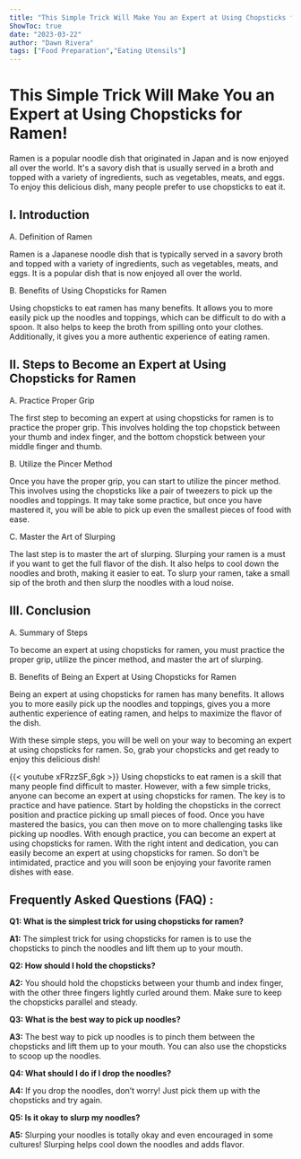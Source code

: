 ```yaml
---
title: "This Simple Trick Will Make You an Expert at Using Chopsticks for Ramen!"
ShowToc: true 
date: "2023-03-22"
author: "Dawn Rivera" 
tags: ["Food Preparation","Eating Utensils"]
---
```

# This Simple Trick Will Make You an Expert at Using Chopsticks for Ramen!

Ramen is a popular noodle dish that originated in Japan and is now enjoyed all over the world. It's a savory dish that is usually served in a broth and topped with a variety of ingredients, such as vegetables, meats, and eggs. To enjoy this delicious dish, many people prefer to use chopsticks to eat it. 

## I. Introduction 

A. Definition of Ramen 

Ramen is a Japanese noodle dish that is typically served in a savory broth and topped with a variety of ingredients, such as vegetables, meats, and eggs. It is a popular dish that is now enjoyed all over the world. 

B. Benefits of Using Chopsticks for Ramen 

Using chopsticks to eat ramen has many benefits. It allows you to more easily pick up the noodles and toppings, which can be difficult to do with a spoon. It also helps to keep the broth from spilling onto your clothes. Additionally, it gives you a more authentic experience of eating ramen. 

## II. Steps to Become an Expert at Using Chopsticks for Ramen 

A. Practice Proper Grip 

The first step to becoming an expert at using chopsticks for ramen is to practice the proper grip. This involves holding the top chopstick between your thumb and index finger, and the bottom chopstick between your middle finger and thumb. 

B. Utilize the Pincer Method 

Once you have the proper grip, you can start to utilize the pincer method. This involves using the chopsticks like a pair of tweezers to pick up the noodles and toppings. It may take some practice, but once you have mastered it, you will be able to pick up even the smallest pieces of food with ease. 

C. Master the Art of Slurping 

The last step is to master the art of slurping. Slurping your ramen is a must if you want to get the full flavor of the dish. It also helps to cool down the noodles and broth, making it easier to eat. To slurp your ramen, take a small sip of the broth and then slurp the noodles with a loud noise. 

## III. Conclusion 

A. Summary of Steps 

To become an expert at using chopsticks for ramen, you must practice the proper grip, utilize the pincer method, and master the art of slurping. 

B. Benefits of Being an Expert at Using Chopsticks for Ramen 

Being an expert at using chopsticks for ramen has many benefits. It allows you to more easily pick up the noodles and toppings, gives you a more authentic experience of eating ramen, and helps to maximize the flavor of the dish. 

With these simple steps, you will be well on your way to becoming an expert at using chopsticks for ramen. So, grab your chopsticks and get ready to enjoy this delicious dish!

{{< youtube xFRzzSF_6gk >}} 
Using chopsticks to eat ramen is a skill that many people find difficult to master. However, with a few simple tricks, anyone can become an expert at using chopsticks for ramen. The key is to practice and have patience. Start by holding the chopsticks in the correct position and practice picking up small pieces of food. Once you have mastered the basics, you can then move on to more challenging tasks like picking up noodles. With enough practice, you can become an expert at using chopsticks for ramen. With the right intent and dedication, you can easily become an expert at using chopsticks for ramen. So don't be intimidated, practice and you will soon be enjoying your favorite ramen dishes with ease.

## Frequently Asked Questions (FAQ) :
**Q1: What is the simplest trick for using chopsticks for ramen?**

**A1:** The simplest trick for using chopsticks for ramen is to use the chopsticks to pinch the noodles and lift them up to your mouth. 

**Q2: How should I hold the chopsticks?**

**A2:** You should hold the chopsticks between your thumb and index finger, with the other three fingers lightly curled around them. Make sure to keep the chopsticks parallel and steady. 

**Q3: What is the best way to pick up noodles?**

**A3:** The best way to pick up noodles is to pinch them between the chopsticks and lift them up to your mouth. You can also use the chopsticks to scoop up the noodles. 

**Q4: What should I do if I drop the noodles?**

**A4:** If you drop the noodles, don’t worry! Just pick them up with the chopsticks and try again. 

**Q5: Is it okay to slurp my noodles?**

**A5:** Slurping your noodles is totally okay and even encouraged in some cultures! Slurping helps cool down the noodles and adds flavor.




